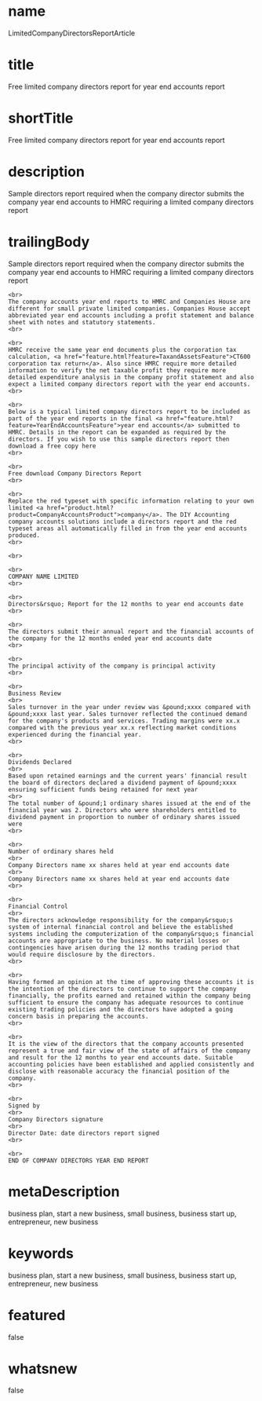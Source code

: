 # name
LimitedCompanyDirectorsReportArticle

# title
Free limited company directors report for year end accounts report

# shortTitle
Free limited company directors report for year end accounts report

# description
<span>Sample directors report required when the company director submits the company year end accounts to HMRC requiring a limited company&nbsp;</span><span>directors report</span>

# trailingBody
<p>
    Sample directors report required when the company director submits the company year end accounts to HMRC requiring a limited company directors report
    <br>
     
    <br>
    The company accounts year end reports to HMRC and Companies House are different for small private limited companies. Companies House accept abbreviated year end accounts including a profit statement and balance sheet with notes and statutory statements.
    <br>
     
    <br>
    HMRC receive the same year end documents plus the corporation tax calculation, <a href="feature.html?feature=TaxandAssetsFeature">CT600 corporation tax return</a>. Also since HMRC require more detailed information to verify the net taxable profit they require more detailed expenditure analysis in the company profit statement and also expect a limited company directors report with the year end accounts.
    <br>
     
    <br>
    Below is a typical limited company directors report to be included as part of the year end reports in the final <a href="feature.html?feature=YearEndAccountsFeature">year end accounts</a> submitted to HMRC. Details in the report can be expanded as required by the directors. If you wish to use this sample directors report then download a free copy here
    <br>
     
    <br>
    Free download Company Directors Report
    <br>
     
    <br>
    Replace the red typeset with specific information relating to your own limited <a href="product.html?product=CompanyAccountsProduct">company</a>. The DIY Accounting company accounts solutions include a directors report and the red typeset areas all automatically filled in from the year end accounts produced.
    <br>
     
    <br>
     
    <br>
    COMPANY NAME LIMITED
    <br>
     
    <br>
    Directors&rsquo; Report for the 12 months to year end accounts date
    <br>
     
    <br>
    The directors submit their annual report and the financial accounts of the company for the 12 months ended year end accounts date
    <br>
     
    <br>
    The principal activity of the company is principal activity
    <br>
     
    <br>
    Business Review
    <br>
    Sales turnover in the year under review was &pound;xxxx compared with &pound;xxxx last year. Sales turnover reflected the continued demand for the company's products and services. Trading margins were xx.x compared with the previous year xx.x reflecting market conditions experienced during the financial year.
    <br>
     
    <br>
    Dividends Declared
    <br>
    Based upon retained earnings and the current years' financial result the board of directors declared a dividend payment of &pound;xxxx ensuring sufficient funds being retained for next year
    <br>
    The total number of &pound;1 ordinary shares issued at the end of the financial year was 2. Directors who were shareholders entitled to dividend payment in proportion to number of ordinary shares issued were
    <br>
     
    <br>
    Number of ordinary shares held
    <br>
    Company Directors name xx shares held at year end accounts date
    <br>
    Company Directors name xx shares held at year end accounts date
    <br>
     
    <br>
    Financial Control
    <br>
    The directors acknowledge responsibility for the company&rsquo;s system of internal financial control and believe the established systems including the computerization of the company&rsquo;s financial accounts are appropriate to the business. No material losses or contingencies have arisen during the 12 months trading period that would require disclosure by the directors.
    <br>
     
    <br>
    Having formed an opinion at the time of approving these accounts it is the intention of the directors to continue to support the company financially, the profits earned and retained within the company being sufficient to ensure the company has adequate resources to continue existing trading policies and the directors have adopted a going concern basis in preparing the accounts.
    <br>
     
    <br>
    It is the view of the directors that the company accounts presented represent a true and fair view of the state of affairs of the company and result for the 12 months to year end accounts date. Suitable accounting policies have been established and applied consistently and disclose with reasonable accuracy the financial position of the company.
    <br>
     
    <br>
    Signed by
    <br>
    Company Directors signature
    <br>
    Director Date: date directors report signed
    <br>
     
    <br>
    END OF COMPANY DIRECTORS YEAR END REPORT
</p>


# metaDescription
business plan, start a new business, small business, business start up, entrepreneur, new business

# keywords
business plan, start a new business, small business, business start up, entrepreneur, new business

# featured
false

# whatsnew
false
